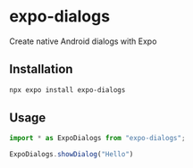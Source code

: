 # expo-dialogs

Create native Android dialogs with Expo

## Installation

```bash
npx expo install expo-dialogs
```

## Usage

```javascript
import * as ExpoDialogs from "expo-dialogs";

ExpoDialogs.showDialog("Hello")
```

